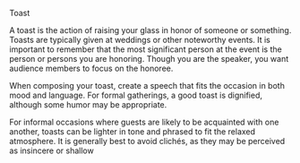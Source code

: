 Toast

A toast is the action of raising your glass in honor of someone or something. Toasts are typically given at weddings or other noteworthy events. It is important to remember that the most significant person at the event is the person or persons you are honoring. Though you are the speaker, you want audience members to focus on the honoree.

When composing your toast, create a speech that fits the occasion in both mood and language. For formal gatherings, a good toast is dignified, although some humor may be appropriate.

For informal occasions where guests are likely to be acquainted with one another, toasts can be lighter in tone and phrased to fit the relaxed atmosphere. It is generally best to avoid clichés, as they may be perceived as insincere or shallow